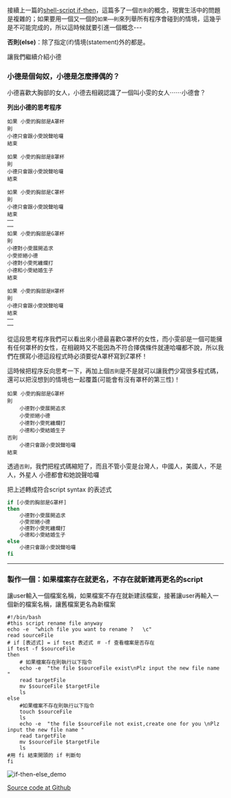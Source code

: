 接續上一篇的[shell-script if-then](http://dodo9527.pw/blog/wordpress/shell-script-if-then/)，這篇多了一個`否則`的概念，現實生活中的問題是複雜的；如果要用一個又一個的`如果⋯⋯則`來列舉所有程序會碰到的情境，這幾乎是不可能完成的，所以這時候就要引進一個概念---

**否則(else)**：除了指定(if)情境(statement)外的都是。

讓我們繼續介紹小德

### 小德是個匈奴，小德是怎麼擇偶的？

小德喜歡大胸部的女人，小德去相親認識了一個叫小雯的女人⋯⋯小德會？

**列出小德的思考程序**

```
如果 小雯的胸部是A罩杯
則
小德只會跟小雯說聲哈囉
結束

如果 小雯的胸部是B罩杯
則
小德只會跟小雯說聲哈囉
結束

如果 小雯的胸部是C罩杯
則
小德只會跟小雯說聲哈囉
結束
⋯⋯
⋯⋯
如果 小雯的胸部是G罩杯
則
小德對小雯展開追求
小雯拒絕小德
小德對小雯死纏爛打
小德和小雯結婚生子
結束

如果 小雯的胸部是H罩杯
則
小德只會跟小雯說聲哈囉
結束
⋯⋯
⋯⋯

```

從這段思考程序我們可以看出來小德最喜歡G罩杯的女性，而小雯卻是一個可能擁有任何罩杯的女性，在相親時又不能因為不符合擇偶條件就連哈囉都不說，所以我們在撰寫小德這段程式時必須要從A罩杯寫到Z罩杯！

這時候把程序反向思考一下，再加上個`否則`是不是就可以讓我們少寫很多程式碼，還可以把沒想到的情境也一起覆蓋(可能會有沒有罩杯的第三性)！

```
如果 小雯的胸部是G罩杯
則
	小德對小雯展開追求
	小雯拒絕小德
	小德對小雯死纏爛打
	小德和小雯結婚生子
否則
	小德只會跟小雯說聲哈囉
結束
```

透過`否則`，我們把程式碼縮短了，而且不管小雯是台灣人，中國人，美國人，不是人，外星人 小德都會和她說聲哈囉

把上述轉成符合script syntax 的表述式

```bash
if [小雯的胸部是G罩杯]
then
	小德對小雯展開追求
	小雯拒絕小德
	小德對小雯死纏爛打
	小德和小雯結婚生子
else
	小德只會跟小雯說聲哈囉
fi
```

---

### 製作一個：如果檔案存在就更名，不存在就新建再更名的script

讓user輸入一個檔案名稱，如果檔案不存在就新建該檔案，接著讓user再輸入一個新的檔案名稱，讓舊檔案更名為新檔案

```
#!/bin/bash
#this script rename file anyway
echo -e  "which file you want to rename ?   \c"
read sourceFile
# if [表述式] = if test 表述式 ＃ -f 查看檔案是否存在
if test -f $sourceFile
then
    # 如果檔案存在則執行以下指令
    echo -e  "the file $sourceFile exist\nPlz input the new file name "
    read targetFile
    mv $sourceFile $targetFile
    ls
else
    #如果檔案不存在則執行以下指令
    touch $sourceFile
    ls
    echo -e  "the file $sourceFile not exist,create one for you \nPlz input the new file name "
    read targetFile
    mv $sourceFile $targetFile
    ls
#用 fi 結束開頭的 if 判斷句
fi

```



![if-then-else_demo](https://raw.githubusercontent.com/derder9527/shell-script-practice/master/7.if-then-else/if-then-else_demo.gif)

[Source code at Github](https://github.com/derder9527/shell-script-practice/tree/master/7.if-then-else)

